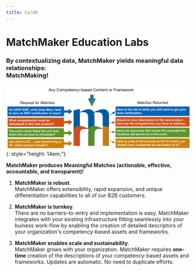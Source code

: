 ```yaml
---
title: Card6
---
```

# MatchMaker Education Labs  

### By contextualizing data, MatchMaker yields meaningful data relationships:<br/>**MatchMaking!**

![MatchMaker Simple Diagram](/mmassets/MM-Simple-v2.svg){: style="height: 14em;"}

**MatchMaker produces Meaningful Matches (actionable, effective, accountable, and transparent)!**

1. **MatchMaker is robust**. <br/>MatchMaker offers extensibility, rapid expansion, and unique differentiation capabilities to all of our B2B customers.

2. **MatchMaker is turnkey**. <br/>There are no barriers-to-entry and implementation is easy.  MatchMaker integrates with your existing infrastructure fitting seamlessly into your buiness work-flow by enabling the creation of detailed descriptors of your organization's competency-based assets and frameworks. 

3. **MatchMaker enables scale and sustainability**.<br/>MatchMaker grows with your organization. MatchMaker requires **one-time** creation of the descriptions of your competency-based assets and frameworks. Updates are automatic. No need to duplicate efforts.

